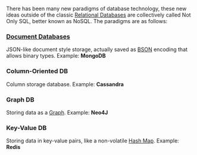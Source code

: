 

There has been many new paradigms of database technology, these new ideas outside of the classic [Relational Databases](Relational%20Databases.md) are collectively called Not Only SQL, better known as NoSQL. The paradigms are as follows:


### [Document Databases](Document%20Databases.md)
JSON-like document style storage, actually saved as [BSON](../Internet%20&%20Networking/Serialization.md) encoding that allows binary types.
Example: **MongoDB**

### Column-Oriented DB
Column storage database.
Example: **Cassandra**

### Graph DB
Storing data as a [Graph](../Data%20Structures%20&%20Algorithms/Data%20Structures/Graphs.md).
Example: **Neo4J**

### Key-Value DB
Storing data in key-value pairs, like a non-volatile [Hash Map](../Data%20Structures%20&%20Algorithms/Data%20Structures/Hash%20Maps.md).
Example: **Redis**